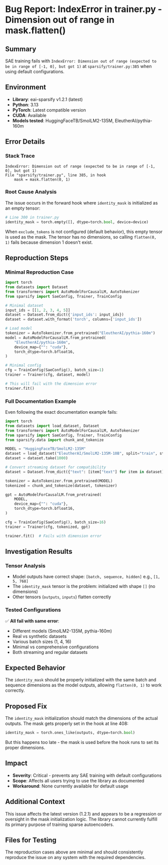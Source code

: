 # Bug Report: IndexError in trainer.py - Dimension out of range in mask.flatten()

## Summary
SAE training fails with `IndexError: Dimension out of range (expected to be in range of [-1, 0], but got 1)` at `sparsify/trainer.py:385` when using default configurations.

## Environment
- **Library**: eai-sparsify v1.2.1 (latest)
- **Python**: 3.13
- **PyTorch**: Latest compatible version
- **CUDA**: Available
- **Models tested**: HuggingFaceTB/SmolLM2-135M, EleutherAI/pythia-160m

## Error Details

### Stack Trace
```
IndexError: Dimension out of range (expected to be in range of [-1, 0], but got 1)
File "sparsify/trainer.py", line 385, in hook
    mask = mask.flatten(0, 1)
```

### Root Cause Analysis
The issue occurs in the forward hook where `identity_mask` is initialized as an empty tensor:

```python
# Line 300 in trainer.py
identity_mask = torch.empty([], dtype=torch.bool, device=device)
```

When `exclude_tokens` is not configured (default behavior), this empty tensor is used as the mask. The tensor has no dimensions, so calling `flatten(0, 1)` fails because dimension 1 doesn't exist.

## Reproduction Steps

### Minimal Reproduction Case

```python
import torch
from datasets import Dataset
from transformers import AutoModelForCausalLM, AutoTokenizer
from sparsify import SaeConfig, Trainer, TrainConfig

# Minimal dataset
input_ids = [[1, 2, 3, 4, 5]]
dataset = Dataset.from_dict({'input_ids': input_ids})
dataset = dataset.with_format('torch', columns=['input_ids'])

# Load model
tokenizer = AutoTokenizer.from_pretrained("EleutherAI/pythia-160m")
model = AutoModelForCausalLM.from_pretrained(
    "EleutherAI/pythia-160m",
    device_map={"": "cuda"},
    torch_dtype=torch.bfloat16,
)

# Minimal config
cfg = TrainConfig(SaeConfig(), batch_size=1)
trainer = Trainer(cfg, dataset, model)

# This will fail with the dimension error
trainer.fit()
```

### Full Documentation Example
Even following the exact documentation example fails:

```python
import torch
from datasets import load_dataset, Dataset
from transformers import AutoModelForCausalLM, AutoTokenizer
from sparsify import SaeConfig, Trainer, TrainConfig
from sparsify.data import chunk_and_tokenize

MODEL = "HuggingFaceTB/SmolLM2-135M"
dataset = load_dataset("EleutherAI/SmolLM2-135M-10B", split="train", streaming=True)
dataset = dataset.take(1000)

# Convert streaming dataset for compatibility
dataset = Dataset.from_dict({"text": [item["text"] for item in dataset]})

tokenizer = AutoTokenizer.from_pretrained(MODEL)
tokenized = chunk_and_tokenize(dataset, tokenizer)

gpt = AutoModelForCausalLM.from_pretrained(
    MODEL,
    device_map={"": "cuda"},
    torch_dtype=torch.bfloat16,
)

cfg = TrainConfig(SaeConfig(), batch_size=16)
trainer = Trainer(cfg, tokenized, gpt)

trainer.fit()  # Fails with dimension error
```

## Investigation Results

### Tensor Analysis
- Model outputs have correct shape: `[batch, sequence, hidden]` e.g., `[1, 5, 768]`
- The `identity_mask` tensor is the problem: initialized with shape `[]` (no dimensions)
- Other tensors (`outputs`, `inputs`) flatten correctly

### Tested Configurations
✅ **All fail with same error**:
- Different models (SmolLM2-135M, pythia-160m)
- Real vs synthetic datasets
- Various batch sizes (1, 4, 16)
- Minimal vs comprehensive configurations
- Both streaming and regular datasets

## Expected Behavior
The `identity_mask` should be properly initialized with the same batch and sequence dimensions as the model outputs, allowing `flatten(0, 1)` to work correctly.

## Proposed Fix
The `identity_mask` initialization should match the dimensions of the actual outputs. The mask gets properly set in the hook at line 408:

```python
identity_mask = torch.ones_like(outputs, dtype=torch.bool)
```

But this happens too late - the mask is used before the hook runs to set its proper dimensions.

## Impact
- **Severity**: Critical - prevents any SAE training with default configurations
- **Scope**: Affects all users trying to use the library as documented
- **Workaround**: None currently available for default usage

## Additional Context
This issue affects the latest version (1.2.1) and appears to be a regression or oversight in the mask initialization logic. The library cannot currently fulfill its primary purpose of training sparse autoencoders.

## Files for Testing
The reproduction cases above are minimal and should consistently reproduce the issue on any system with the required dependencies.